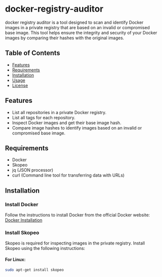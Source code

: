 # docker-registry-auditor



docker registry auditor is a tool designed to scan and identify Docker images in a private registry that are based on an invalid or compromised base image. This tool helps ensure the integrity and security of your Docker images by comparing their hashes with the original images.

## Table of Contents
- [Features](#features)
- [Requirements](#requirements)
- [Installation](#installation)
- [Usage](#usage)
- [License](#license)

## Features
- List all repositories in a private Docker registry.
- List all tags for each repository.
- Inspect Docker images and get their base image hash.
- Compare image hashes to identify images based on an invalid or compromised base image.

## Requirements
- Docker
- Skopeo
- jq (JSON processor)
- curl (Command line tool for transferring data with URLs)

## Installation

### Install Docker
Follow the instructions to install Docker from the official Docker website: [Docker Installation](https://docs.docker.com/get-docker/)

### Install Skopeo
Skopeo is required for inspecting images in the private registry. Install Skopeo using the following instructions:

#### For Linux:
```bash
sudo apt-get install skopeo
